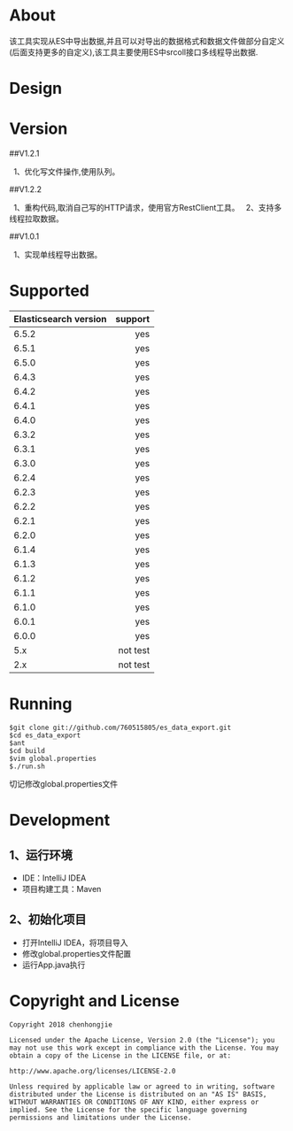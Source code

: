 # About
该工具实现从ES中导出数据,并且可以对导出的数据格式和数据文件做部分自定义(后面支持更多的自定义),该工具主要使用ES中srcoll接口多线程导出数据.

# Design

# Version

##V1.2.1

&nbsp;&nbsp;1、优化写文件操作,使用队列。

##V1.2.2

&nbsp;&nbsp;1、重构代码,取消自己写的HTTP请求，使用官方RestClient工具。
&nbsp;&nbsp;2、支持多线程拉取数据。

##V1.0.1

&nbsp;&nbsp;1、实现单线程导出数据。

# Supported
| Elasticsearch version        | support   |
| --------   | -----:  | 
| 6.5.2     | yes |
| 6.5.1       |  yes   | 
| 6.5.0        |    yes    | 
| 6.4.3     | yes |
| 6.4.2        |   yes   | 
| 6.4.1        |    yes    | 
| 6.4.0     | yes |
| 6.3.2        |   yes   | 
| 6.3.1        |    yes    | 
| 6.3.0        | yes      |
| 6.2.4        |   yes   | 
| 6.2.3        |   yes    | 
| 6.2.2        |   yes    | 
| 6.2.1        |   yes    | 
| 6.2.0        |   yes    | 
| 6.1.4        |   yes   | 
| 6.1.3        |   yes    | 
| 6.1.2        |   yes    | 
| 6.1.1        |   yes    | 
| 6.1.0        |   yes    | 
| 6.0.1        |   yes    | 
| 6.0.0        |   yes    | 
| 5.x          |   not test| 
| 2.x          |   not test | 

# Running
```
$git clone git://github.com/760515805/es_data_export.git
$cd es_data_export
$ant 
$cd build
$vim global.properties
$./run.sh
```
切记修改global.properties文件

# Development
## 1、运行环境
- IDE：IntelliJ IDEA
- 项目构建工具：Maven

## 2、初始化项目
- 打开IntelliJ IDEA，将项目导入
- 修改global.properties文件配置
- 运行App.java执行

# Copyright and License
```
Copyright 2018 chenhongjie

Licensed under the Apache License, Version 2.0 (the "License"); you may not use this work except in compliance with the License. You may obtain a copy of the License in the LICENSE file, or at:

http://www.apache.org/licenses/LICENSE-2.0

Unless required by applicable law or agreed to in writing, software distributed under the License is distributed on an "AS IS" BASIS, WITHOUT WARRANTIES OR CONDITIONS OF ANY KIND, either express or implied. See the License for the specific language governing permissions and limitations under the License.
```

